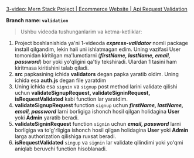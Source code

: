 [3-video: Mern Stack Project | Ecommerce Website | Api Request Validation](https://youtu.be/bOozLR747Jo)

**Branch name: `validation`**

> Ushbu videoda tushunganlarim va ketma-ketliklar:
1. Project boshlanishida ya'ni 1-videoda ***express-validator*** nomli package install qilgandim, lekin hali uni ishlatmagan edim. Uning vazifasi User tomonidan kiritilgan ma'lumotlarni (***firstName, lastName, email, password***) bor yoki yo'qligini qa'tiy tekshiradi. Ulardan 1 tasini ham kiritmasa kiritishini talab qiladi.
2. **src** papkasining ichida **validators** degan papka yaratib oldim. Uning ichida esa **auth.js** degan file yaratdim
3. Uning ichida esa `signin` va `signup` post method larini validate qilishi uchun **validateSignupRequest, validateSigninRequest, isRequestValidated** kabi function lar yaratdim.
4. **validateSignupRequest** function `signup` uchun ***firstName, lastName, email, password*** larni borligiga ishonch hosil qilgan holidagina **User** yoki **Admin** yaratib beradi.
5. **validateSigninRequest** function `signin` uchun ***email, password*** larni borligiga va to'g'rligiga ishonch hosil qilgan holidagina **User** yoki **Admin** larga authorization qilishiga ruxsat beradi.
6. **isRequestValidated** `singup` va `signin` lar validate qilindimi yoki yo'qmi aniqlab beruvchi function hisoblanadi.